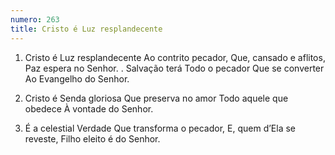 ```yaml
---
numero: 263
title: Cristo é Luz resplandecente
---
```

1. Cristo é Luz resplandecente
Ao contrito pecador,
Que, cansado e aflitos,
Paz espera no Senhor.
.
Salvação terá
Todo o pecador
Que se converter
Ao Evangelho do Senhor.

2. Cristo é Senda gloriosa
Que preserva no amor
Todo aquele que obedece
À vontade do Senhor.

3. É a celestial Verdade
Que transforma o pecador,
E, quem d’Ela se reveste,
Filho eleito é do Senhor.
